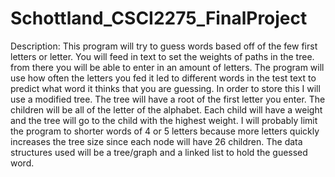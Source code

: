 # Schottland_CSCI2275_FinalProject

Description:
This program will try to guess words based off of the few first letters or letter. You will feed in text to set the weights of paths in the tree.
from there you will be able to enter in an amount of letters. The program will use how often the letters you fed it led to different words in the test
text to predict what word it thinks that you are guessing. In order to store this I will use a modified tree. The tree will have a root of the first letter you enter. 
The children will be all of the letter of the alphabet. Each child will have a weight and the tree will go to the child with the highest weight. I will probably limit the program to shorter words of 4 or 5 letters because more letters quickly increases the tree size since each node will have 26 children. The data structures used will be a tree/graph and a linked list to hold the guessed word. 

